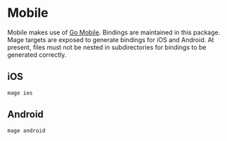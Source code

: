 # Mobile

Mobile makes use of [Go Mobile](https://pkg.go.dev/golang.org/x/mobile/cmd/gomobile). Bindings are maintained in this
package. Mage targets are exposed to generate bindings for iOS and Android. At present, files must not be nested in
subdirectories for bindings to be generated correctly.

## iOS

```
mage ios
```

## Android

```
mage android
```